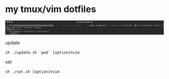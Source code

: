 # my tmux/vim dotfiles

![demo](https://github.com/Ja-sonYun/nvim-tmux-my-dotfiles-and-scripts/blob/main/img/img2.gif?raw=true)

update
```
sh ./update.sh `pwd` [option]nvim
```
set
```
sh ./set.sh [option]nvim
```
